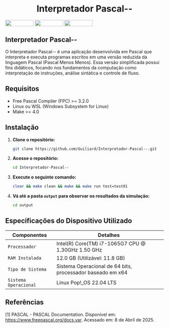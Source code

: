 <h1 align="center">Interpretador Pascal--</h1>

<div style="display: inline-block;">
<img align="center" height="20px" width="90px" src="https://img.shields.io/badge/Pascal-%233880C4.svg?style=for-the-badge&logo=pascal&logoColor=white"/> 
<img align="center" height="20px" width="90px" src="https://img.shields.io/badge/Made%20for-VSCode-1f425f.svg"/> 
<img align="center" height="20px" width="90px" src="https://img.shields.io/badge/Contributions-welcome-brightgreen.svg?style=flat"/>
</div>
<br>

## Interpretador Pascal--

O Interpretador Pascal-- é uma aplicação desenvolvida em Pascal que interpreta e executa programas escritos em uma versão reduzida da linguagem Pascal (Pascal Menos Menos). Essa versão simplificada possui fins didáticos, focando nos fundamentos da computação como interpretação de instruções, análise sintática e controle de fluxo.

## Requisitos

- Free Pascal Compiler (FPC) >= 3.2.0
- Linux ou WSL (Windows Subsystem for Linux)
- Make >= 4.0

## Instalação

1. **Clone o repositório:**
    ```bash
    git clone https://github.com/Guiliard/Interpretador-Pascal--.git
    ```

2. **Acesse o repositório:**
    ```bash
    cd Interpretador-Pascal--
    ```

3. **Execute o seguinte comando:**
    ```bash
    clear && make clean && make && make run test=test01
    ```

4. **Vá até a pasta `output` para observar os resultados da simulação:**
    ```bash
    cd output
    ```

## Especificações do Dispositivo Utilizado

| Componentes            | Detalhes                                                                                         |
| -----------------------| -----------------------------------------------------------------------------------------------  |
|  `Processador`         | Intel(R) Core(TM) i7-1065G7 CPU @ 1.30GHz   1.50 GHz                                             |
|  `RAM Instalada`       | 12.0 GB (Utilizável: 11.8 GB)                                                                    |
|  `Tipo de Sistema`     | Sistema Operacional de 64 bits, processador baseado em x64                                       |
|  `Sistema Operacional` | Linux Pop!_OS 22.04 LTS                                                                          |

## Referências

[1] PASCAL - PASCAL Documentation. Disponível em: <https://www.freepascal.org/docs.var>. Acessado em: 8 de Abril de 2025.

